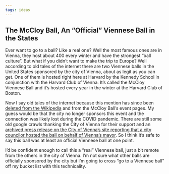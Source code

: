 ```yaml
---
tags: ideas
---
```


## The McCloy Ball, An “Official” Viennese Ball in the States

Ever want to go to a ball? Like a real one? Well the most famous ones are in Vienna, they host about 400 every winter and have the strongest “ball culture”. But what if you didn’t want to make the trip to Europe? Well according to old tales of the internet there are two Viennese balls in the United States sponsored by the city of Vienna, about as legit as you can get. One of them is hosted right here at Harvard by the Kennedy School in conjunction with the Harvard Club of Vienna. It’s called the McCloy Viennese Ball and it’s hosted every year in the winter at the Harvard Club of Boston.

Now I say old tales of the internet because this mention has since been [deleted from the Wikipedia](https://web.archive.org/web/20220719153756/https://en.wikipedia.org/wiki/McCloy_Viennese_Ball) and from the McCloy Ball’s event pages. My guess would be that the city no longer sponsors this event and the connection was likely lost during the COVID pandemic. There are still some old google crawls thanking the City of Vienna for their support and an [archived press release on the City of Vienna’s site reporting that a city councilor hosted the ball on behalf of Vienna’s mayor](https://www.wien.gv.at/presse/2010/03/05/mailath-eroeffnet-wien-ball-des-harvard-club-in-boston). So I think it’s safe to say this ball was at least an official Viennese ball at one point.

I’d be confident enough to call this a “real” Viennese ball, just a bit remote from the others in the city of Vienna. I’m not sure what other balls are officially sponsored by the city but I’m going to cross “go to a Viennese ball” off my bucket list with this technicality.
